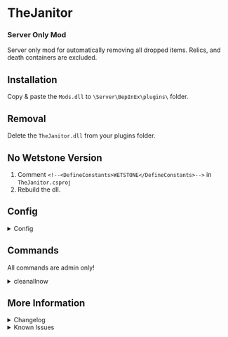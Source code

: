 # TheJanitor
### Server Only Mod
Server only mod for automatically removing all dropped items.
Relics, and death containers are excluded.

## Installation
Copy & paste the `Mods.dll` to `\Server\BepInEx\plugins\` folder.

## Removal
Delete the `TheJanitor.dll` from your plugins folder.

## No Wetstone Version
1. Comment `<!--<DefineConstants>WETSTONE</DefineConstants>-->` in `TheJanitor.csproj`
2. Rebuild the dll.

## Config
<details>
<summary>Config</summary>

- `Enable Chat Listen` [default `true`]\
Enable hooking into chat to listen to chat messages.
- `Chat Command` [default `~cleanallnow`]\
Clean all dropped items on the server.\
Command is only usable by admin.
- `Enable Auto Cleaner` [default `true`]\
Enable the auto cleaner.\
Does not included an already existing dropped items.\
Relics & death bags are also excluded.
- `Auto Clean Timer` [default `600`]\
Timer in seconds to wait before the dropped item is deleted automatically.

</details>

## Commands
All commands are admin only!

<details>
<summary>cleanallnow</summary>

`~cleanallnow`\
Clean all dropped items on the server.

</details>

## More Information
<details>
<summary>Changelog</summary>

`1.0.0`
- Initial Release

</details>

<details>
<summary>Known Issues</summary>

### General
- No known issue.

</details>